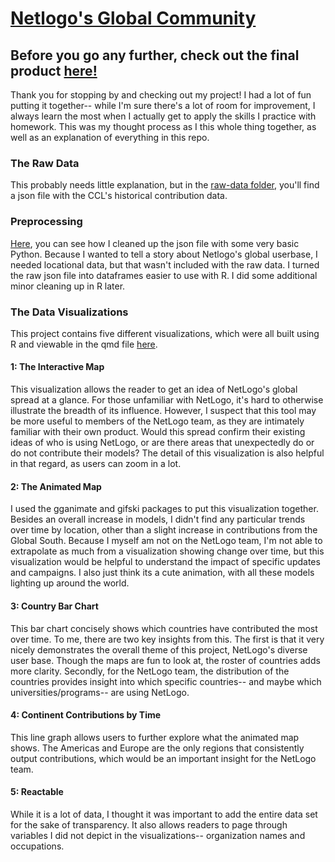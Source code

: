 # [Netlogo's Global Community](https://easy.quarto.pub/netlogos-global-community/) 
## Before you go any further, check out the final product [here!](https://easy.quarto.pub/netlogos-global-community/) 

Thank you for stopping by and checking out my project! I had a lot of fun putting it together-- while I'm sure there's a lot of
room for improvement, I always learn the most when I actually get to apply the skills I practice with homework. 
This was my thought process as I this whole thing together, as well as an explanation of everything in this repo.

### The Raw Data 
This probably needs little explanation, but in the [raw-data folder](https://github.com/emzou/cclcontribdatavis/tree/main/raw-data), 
you'll find a json file with the CCL's historical contribution data. 

### Preprocessing 
[Here](https://github.com/emzou/cclcontribdatavis/tree/main/preprocessing), you can see how I cleaned up the json file with some very
basic Python. Because I wanted to tell a story about Netlogo's global userbase, I needed locational data, but that wasn't included with 
the raw data. I turned the raw json file into dataframes easier to use with R. I did some additional minor cleaning up in R later.

### The Data Visualizations 
This project contains five different visualizations, which were all built using R and viewable in the qmd file [here](https://github.com/emzou/cclcontribdatavis/tree/main/data-visualization).
#### 1: The Interactive Map 
This visualization allows the reader to get an idea of NetLogo's global spread at a glance. For those unfamiliar with NetLogo,
it's hard to otherwise illustrate the breadth of its influence. However, I suspect that this tool may be more useful to members of the
NetLogo team, as they are intimately familiar with their own product. Would this spread confirm their existing ideas of who is 
using NetLogo, or are there areas that unexpectedly do or do not contribute their models? The detail of this visualization is also helpful
in that regard, as users can zoom in a lot. 

#### 2: The Animated Map 
I used the gganimate and gifski packages to put this visualization together. Besides an overall increase in models, 
I didn't find any particular trends over time by location, other than a slight increase in contributions from the Global South. 
Because I myself am not on the NetLogo team, I'm not able to extrapolate as much from a visualization showing change over time, but this visualization
would be helpful to understand the impact of specific updates and campaigns. I also just think its a cute animation, with all these models lighting up 
around the world. 

#### 3: Country Bar Chart 
This bar chart concisely shows which countries have contributed the most over time. To me, there are two key insights from this. The first is that it 
very nicely demonstrates the overall theme of this project, NetLogo's diverse user base. Though the maps are fun to look at, the roster of countries adds more 
clarity. Secondly, for the NetLogo team, the distribution of the countries provides insight into which specific countries-- and maybe which universities/programs-- 
are using NetLogo. 

#### 4: Continent Contributions by Time 
This line graph allows users to further explore what the animated map shows. The Americas and Europe are the only regions that consistently output
contributions, which would be an important insight for the NetLogo team. 

#### 5: Reactable 
While it is a lot of data, I thought it was important to add the entire data set for the sake of transparency. It also allows readers to page through 
variables I did not depict in the visualizations-- organization names and occupations. 
